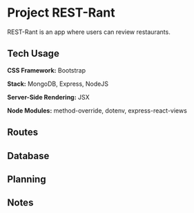 # Project REST-Rant

REST-Rant is an app where users can review restaurants.

## Tech Usage

**CSS Framework:** Bootstrap

**Stack:** MongoDB, Express, NodeJS

**Server-Side Rendering:** JSX

**Node Modules:** method-override, dotenv, express-react-views

## Routes

## Database

## Planning

## Notes